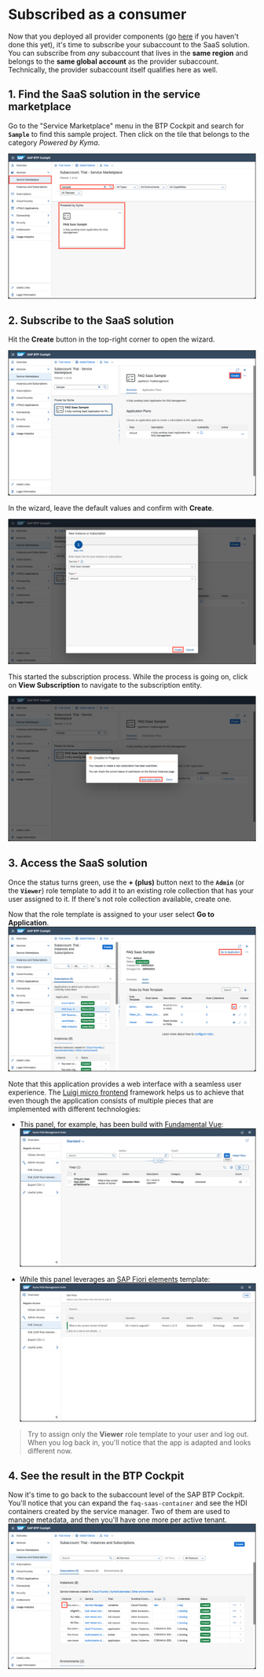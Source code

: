 # Subscribed as a consumer

Now that you deployed all provider components (go [here](../provider-components/README.md) if you haven't done this yet), it's time to subscribe your subaccount to the SaaS solution. You can subscribe from *any* subaccount that lives in the **same region** and belongs to the **same global account** as the provider subaccount. Technically, the provider subaccount itself qualifies here as well.


## 1. Find the SaaS solution in the service marketplace
Go to the "Service Marketplace" menu in the BTP Cockpit and search for **`Sample`** to find this sample project. Then click on the tile that belongs to the category *Powered by Kyma*.

![SaaS in the marketplace](marketplace.png)


## 2. Subscribe to the SaaS solution
Hit the **Create** button in the top-right corner to open the wizard.

![Hit create in the marketplace](marketplace_create.png)

In the wizard, leave the default values and confirm with **Create**.

![Wizard with defaults](wizard.png)

This started the subscription process. While the process is going on, click on **View Subscription** to navigate to the subscription entity.

![View Subscription](view_subscription.png)

## 3. Access the SaaS solution

Once the status turns green, use the **+ (plus)** button next to the **`Admin`**  (or the **`Viewer`**) role template to add it to an existing role collection that has your user assigned to it. If there's not role collection available, create one.

Now that the role template is assigned to your user select **Go to Application**.
![Subscribed successfully](subscribed.png)


Note that this application provides a web interface with a seamless user experience. The [Luigi micro frontend](https://github.com/SAP/luigi) framework helps us to achieve that even though the application consists of multiple pieces that are implemented with different technologies:

- This panel, for example, has been build with [Fundamental Vue](https://sap.github.io/fundamental-vue/#/):
![Admin UI with the Fiori elements panel](admin_fiori_elements.png)

- While this panel leverages an [SAP Fiori elements](https://experience.sap.com/fiori-design-web/smart-templates/) template:
![Admin UI of the Vue.js panel](admin_vue.png)

> Try to assign only the **Viewer** role template to your user and log out. When you log back in, you'll notice that the app is adapted and looks different now.

## 4. See the result in the BTP Cockpit

Now it's time to go back to the subaccount level of the SAP BTP Cockpit. You'll notice that you can expand the `faq-saas-container` and see the  HDI containers created by the service manager. Two of them are used to manage metadata, and then you'll have one more per active tenant.
![See result](service-manager-result.png)

